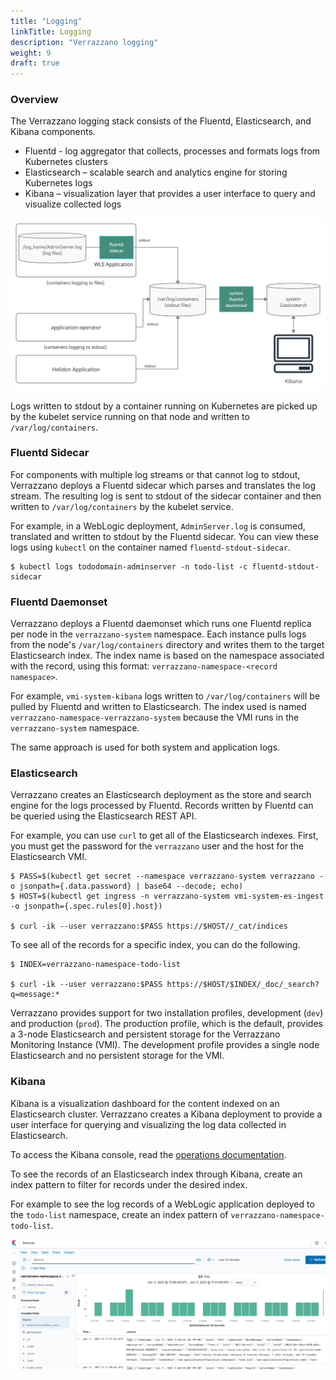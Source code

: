 ```yaml
---
title: "Logging"
linkTitle: Logging
description: "Verrazzano logging"
weight: 9
draft: true
---
```


### Overview

The Verrazzano logging stack consists of the Fluentd, Elasticsearch, and Kibana components.

* Fluentd - log aggregator that collects, processes and formats logs from Kubernetes clusters
* Elasticsearch – scalable search and analytics engine for storing Kubernetes logs
* Kibana – visualization layer that provides a user interface to query and visualize collected logs

![Logging](../../images/logging.png)

Logs written to stdout by a container running on Kubernetes are picked up by the kubelet service running on that node and written to `/var/log/containers`.

### Fluentd Sidecar
For components with multiple log streams or that cannot log to stdout, Verrazzano deploys a Fluentd sidecar which parses and translates the log stream.  The resulting log is sent to stdout of the sidecar container and then written to `/var/log/containers` by the kubelet service.

For example, in a WebLogic deployment, `AdminServer.log` is consumed, translated and written to stdout by the Fluentd sidecar.  You can view these logs using `kubectl` on the container named `fluentd-stdout-sidecar`. 
 ```shell
$ kubectl logs tododomain-adminserver -n todo-list -c fluentd-stdout-sidecar
```

### Fluentd Daemonset
Verrazzano deploys a Fluentd daemonset which runs one Fluentd replica per node in the `verrazzano-system` namespace.
Each instance pulls logs from the node's `/var/log/containers` directory and writes them to the target Elasticsearch index.  The index name is based on the namespace associated with the record, using this format: `verrazzano-namespace-<record namespace>`.

For example, `vmi-system-kibana` logs written to `/var/log/containers` will be pulled by Fluentd and written to Elasticsearch.  The index used is named `verrazzano-namespace-verrazzano-system` because the VMI runs in the `verrazzano-system` namespace.

The same approach is used for both system and application logs.
### Elasticsearch
Verrazzano creates an Elasticsearch deployment as the store and search engine for the logs processed by Fluentd.  Records written by Fluentd can be queried using the Elasticsearch REST API. 

For example, you can use `curl` to get all of the Elasticsearch indexes. First, you must get the password for the `verrazzano` user and the host for the Elasticsearch VMI.
```shell
$ PASS=$(kubectl get secret --namespace verrazzano-system verrazzano -o jsonpath={.data.password} | base64 --decode; echo)
$ HOST=$(kubectl get ingress -n verrazzano-system vmi-system-es-ingest -o jsonpath={.spec.rules[0].host})

$ curl -ik --user verrazzano:$PASS https://$HOST//_cat/indices
```

To see all of the records for a specific index, you can do the following.
```shell
$ INDEX=verrazzano-namespace-todo-list

$ curl -ik --user verrazzano:$PASS https://$HOST/$INDEX/_doc/_search?q=message:*
```

Verrazzano provides support for two installation profiles, development (`dev`) and production (`prod`). The production profile, which is the default, provides a 3-node Elasticsearch and persistent storage for the Verrazzano Monitoring Instance (VMI). The development profile provides a single node Elasticsearch and no persistent storage for the VMI.
### Kibana
Kibana is a visualization dashboard for the content indexed on an Elasticsearch cluster.  Verrazzano creates a Kibana deployment to provide a user interface for querying and visualizing the log data collected in Elasticsearch.
                                                                                                                                    
To access the Kibana console, read the [operations documentation](../../operations/_index.md).

To see the records of an Elasticsearch index through Kibana, create an index pattern to filter for records under the desired index.  

For example to see the log records of a WebLogic application deployed to the `todo-list` namespace, create an index pattern of `verrazzano-namespace-todo-list`.

![Kibana](../../images/kibana.png)


    